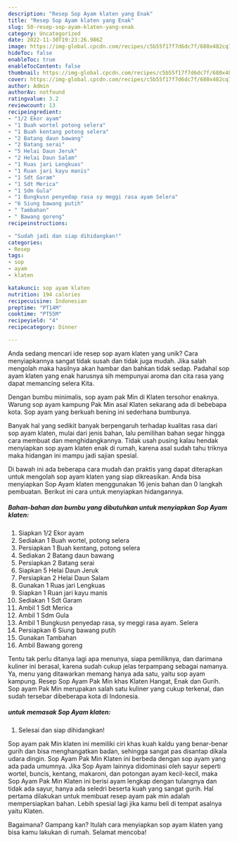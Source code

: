 ```yaml
---
description: "Resep Sop Ayam klaten yang Enak"
title: "Resep Sop Ayam klaten yang Enak"
slug: 50-resep-sop-ayam-klaten-yang-enak
category: Uncategorized
date: 2022-11-30T19:23:26.986Z
image: https://img-global.cpcdn.com/recipes/c5b55f17f7d6dc7f/680x482cq70/sop-ayam-klaten-foto-resep-utama.jpg
hideToc: false
enableToc: true
enableTocContent: false
thumbnail: https://img-global.cpcdn.com/recipes/c5b55f17f7d6dc7f/680x482cq70/sop-ayam-klaten-foto-resep-utama.jpg
cover: https://img-global.cpcdn.com/recipes/c5b55f17f7d6dc7f/680x482cq70/sop-ayam-klaten-foto-resep-utama.jpg
author: Admin
authorAv: notfound
ratingvalue: 3.2
reviewcount: 13
recipeingredient:
- "1/2 Ekor ayam"
- "1 Buah wortel potong selera"
- "1 Buah kentang potong selera"
- "2 Batang daun bawang"
- "2 Batang serai"
- "5 Helai Daun Jeruk"
- "2 Helai Daun Salam"
- "1 Ruas jari Lengkuas"
- "1 Ruan jari kayu manis"
- "1 Sdt Garam"
- "1 Sdt Merica"
- "1 Sdm Gula"
- "1 Bungkusn penyedap rasa sy meggi rasa ayam Selera"
- "6 Siung bawang putih"
- " Tambahan"
- " Bawang goreng"
recipeinstructions:

- "Sudah jadi dan siap dihidangkan!"
categories:
- Resep
tags:
- sop
- ayam
- klaten

katakunci: sop ayam klaten 
nutrition: 194 calories
recipecuisine: Indonesian
preptime: "PT14M"
cooktime: "PT55M"
recipeyield: "4"
recipecategory: Dinner

---
```





Anda sedang mencari ide resep sop ayam klaten yang unik? Cara menyiapkannya sangat tidak susah dan tidak juga mudah. Jika salah mengolah maka hasilnya akan hambar dan bahkan tidak sedap. Padahal sop ayam klaten yang enak harusnya sih mempunyai aroma dan cita rasa yang dapat memancing selera Kita.





Dengan bumbu minimalis, sop ayam pak Min di Klaten tersohor enaknya. Warung sop ayam kampung Pak Min asal Klaten sekarang ada di bebebapa kota. Sop ayam yang berkuah bening ini sederhana bumbunya.

Banyak hal yang sedikit banyak berpengaruh terhadap kualitas rasa dari sop ayam klaten, mulai dari jenis bahan, lalu pemilihan bahan segar hingga cara membuat dan menghidangkannya. Tidak usah pusing kalau hendak menyiapkan sop ayam klaten enak di rumah, karena asal sudah tahu triknya maka hidangan ini mampu jadi sajian spesial.






Di bawah ini ada beberapa cara mudah dan praktis yang dapat diterapkan untuk mengolah sop ayam klaten yang siap dikreasikan. Anda bisa menyiapkan Sop Ayam klaten menggunakan 16 jenis bahan dan 0 langkah pembuatan. Berikut ini cara untuk menyiapkan hidangannya.

<!--inarticleads1-->

##### Bahan-bahan dan bumbu yang dibutuhkan untuk menyiapkan Sop Ayam klaten:

1. Siapkan 1/2 Ekor ayam
1. Sediakan 1 Buah wortel, potong selera
1. Persiapkan 1 Buah kentang, potong selera
1. Sediakan 2 Batang daun bawang
1. Persiapkan 2 Batang serai
1. Siapkan 5 Helai Daun Jeruk
1. Persiapkan 2 Helai Daun Salam
1. Gunakan 1 Ruas jari Lengkuas
1. Siapkan 1 Ruan jari kayu manis
1. Sediakan 1 Sdt Garam
1. Ambil 1 Sdt Merica
1. Ambil 1 Sdm Gula
1. Ambil 1 Bungkusn penyedap rasa, sy meggi rasa ayam. Selera
1. Persiapkan 6 Siung bawang putih
1. Gunakan  Tambahan
1. Ambil  Bawang goreng


Tentu tak perlu ditanya lagi apa menunya, siapa pemiliknya, dan darimana kuliner ini berasal, karena sudah cukup jelas terpampang sebagai namanya. Ya, menu yang ditawarkan memang hanya ada satu, yaitu sop ayam kampung. Resep Sop Ayam Pak Min khas Klaten Hangat, Enak dan Gurih. Sop ayam Pak Min merupakan salah satu kuliner yang cukup terkenal, dan sudah tersebar dibeberapa kota di Indonesia. 

<!--inarticleads2-->

#####  untuk memasak Sop Ayam klaten:


1. Selesai dan siap dihidangkan!

Sop ayam pak Min klaten ini memiliki ciri khas kuah kaldu yang benar-benar gurih dan bisa menghangatkan badan, sehingga sangat pas disantap dikala udara dingin. Sop Ayam Pak Min Klaten ini berbeda dengan sop ayam yang ada pada umumnya. Jika Sop Ayam lainnya didominasi oleh sayur seperti wortel, buncis, kentang, makaroni, dan potongan ayam kecil-kecil, maka Sop Ayam Pak Min Klaten ini berisi ayam lengkap dengan tulangnya dan tidak ada sayur, hanya ada seledri beserta kuah yang sangat gurih. Hal pertama dilakukan untuk membuat resep ayam pak min adalah mempersiapkan bahan. Lebih spesial lagi jika kamu beli di tempat asalnya yaitu Klaten. 

Bagaimana? Gampang kan? Itulah cara menyiapkan sop ayam klaten yang bisa kamu lakukan di rumah. Selamat mencoba!
